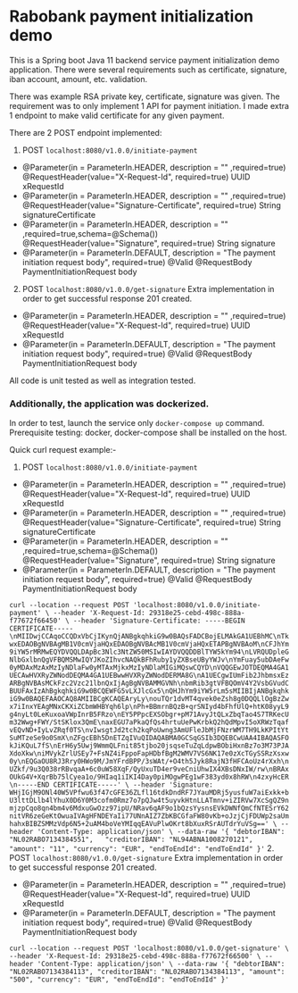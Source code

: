 # Rabobank payment initialization demo

This is a Spring boot Java 11 backend service payment initialization demo application.
There were several requirements such as certificate, signature, iban account, amount, etc. validation.

There was example RSA private key, certificate, signature was given. The requirement was to only implement 1 API for payment initiation.
I made extra 1 endpoint to make valid certificate for any given payment.

There are 2 POST endpoint implemented:  

1. POST `localhost:8080/v1.0.0/initiate-payment`  
- @Parameter(in = ParameterIn.HEADER, description = "" ,required=true) @RequestHeader(value="X-Request-Id", required=true) UUID xRequestId
- @Parameter(in = ParameterIn.HEADER, description = "" ,required=true) @RequestHeader(value="Signature-Certificate", required=true) String signatureCertificate
- @Parameter(in = ParameterIn.HEADER, description = "" ,required=true,schema=@Schema()) @RequestHeader(value="Signature", required=true) String signature
- @Parameter(in = ParameterIn.DEFAULT, description = "The payment initiation request body", required=true) @Valid @RequestBody PaymentInitiationRequest body

2. POST  `localhost:8080/v1.0.0/get-signature` Extra implementation in order to get successful response 201 created.

- @Parameter(in = ParameterIn.HEADER, description = "" ,required=true) @RequestHeader(value="X-Request-Id", required=true) UUID xRequestId
- @Parameter(in = ParameterIn.DEFAULT, description = "The payment initiation request body", required=true) @Valid @RequestBody PaymentInitiationRequest body

All code is unit tested as well as integration tested. 

### Additionally, the application was dockerized.  

In order to test, launch the service only  `docker-compose up` command. Prerequisite testing: docker, docker-compose shall be installed on the host.

Quick curl request example:-   

1. POST `localhost:8080/v1.0.0/initiate-payment`
- @Parameter(in = ParameterIn.HEADER, description = "" ,required=true) @RequestHeader(value="X-Request-Id", required=true) UUID xRequestId
- @Parameter(in = ParameterIn.HEADER, description = "" ,required=true) @RequestHeader(value="Signature-Certificate", required=true) String signatureCertificate
- @Parameter(in = ParameterIn.HEADER, description = "" ,required=true,schema=@Schema()) @RequestHeader(value="Signature", required=true) String signature
- @Parameter(in = ParameterIn.DEFAULT, description = "The payment initiation request body", required=true) @Valid @RequestBody PaymentInitiationRequest body  

`
curl --location --request POST 'localhost:8080/v1.0.0/initiate-payment' \
--header 'X-Request-Id: 29318e25-cebd-498c-888a-f77672f66450' \
--header 'Signature-Certificate: -----BEGIN CERTIFICATE-----\nMIIDwjCCAqoCCQDxVbCjIKynQjANBgkqhkiG9w0BAQsFADCBojELMAkGA1UEBhMC\nTkwxEDAOBgNVBAgMB1V0cmVjaHQxEDAOBgNVBAcMB1V0cmVjaHQxETAPBgNVBAoM\nCFJhYm9iYW5rMRMwEQYDVQQLDApBc3Nlc3NtZW50MSIwIAYDVQQDDBlTYW5kYm94\nLVRQUDpleGNlbGxlbnQgVFBQMSMwIQYJKoZIhvcNAQkBFhRuby1yZXBseUByYWJv\nYmFuay5ubDAeFw0yMDAxMzAxMzIyNDlaFw0yMTAxMjkxMzIyNDlaMIGiMQswCQYD\nVQQGEwJOTDEQMA4GA1UECAwHVXRyZWNodDEQMA4GA1UEBwwHVXRyZWNodDERMA8G\nA1UECgwIUmFib2JhbmsxEzARBgNVBAsMCkFzc2Vzc21lbnQxIjAgBgNVBAMMGVNh\nbmRib3gtVFBQOmV4Y2VsbGVudCBUUFAxIzAhBgkqhkiG9w0BCQEWFG5vLXJlcGx5\nQHJhYm9iYW5rLm5sMIIBIjANBgkqhkiG9w0BAQEFAAOCAQ8AMIIBCgKCAQEAryLy\nouTQr1dvMT4qvek0eZsh8g0DQQLlOgBzZwx7iInxYEAgMNxCKXiZCbmWHBYqh6lp\nPh+BBmrnBQzB+qrSNIyd4bFhfUlQ+htK08yyL9g4nyLt0LeKuxoaVWpInrB5FRzo\nEY5PPpcEXSObgr+pM71AvyJtQLxZbqTao4S7TRKecUm32Wwg+FWY/StSKlox3QmE\naxEGU7aPkaQfQs4hrtuUePwKrbkQ2hQdMpvI5oXRWzTqafvEQvND+IyLvZRqf0TS\nvIwsgtJd2tch2kqPoUwng3AmUFleJbMjFNzrWM7TH9LkKPItYtSuMTzeSe9o0SmX\nZFgcEBh5DnETZqIVuQIDAQABMA0GCSqGSIb3DQEBCwUAA4IBAQASFOkJiKQuL7fS\nErH6y5Uwj9WmmQLFnit85tjbo20jsqseTuZqLdpwBObiHxnBz7o3M73PJAXdoXkw\niMVykZrlUSEy7+FsNZ4iFppoFapHDbfBgM2WMV7VS6NK17e0zXcTGySSRzXsxw0y\nEQGaOU8RJ3Rry0HWo9M/JmYFrdBPP/3sWAt/+O4th5Jyk8RajN3fHFCAoUz4rXxh\nUZkf/9u3Q038rRBvqaA+6c0uW58XqF/QyUxuTD4er9veCniUhwIX4XBsDNxIW/rw\nBRAxOUkG4V+XqrBb75lCyea1o/9HIaq1iIKI4Day0piMOgwPEg1wF383yd0x8hRW\n4zxyHcER\n-----END CERTIFICATE-----' \
--header 'Signature: WHjIGjM9ONl40W5VPfwu63f47cGFE36ZLfl16tdkDndRF7JYauMDRj5yusfuW7aiExkk+bU3lttDLlb4lYhuX0D6Y0M3cofm0Rmz7o7pQJw4t5uyvkHtnLLATmnv+iZIRVw7XcSgQZ9nmjzpCqo8qn4bm4v6MdxuGwOzz97ipU/NRav6qAF9o1bQzsYysnsEVkDWNfQmCfNTESrY62nitVR6zeGeKtOwuaIVAgHFNDEYaIi77UNnAIZ7ZbKBCGfaFW80vKb+oJzjCjFDUWp2saUmhahxBIBZSMMzVdp6N5+2uAM4boVeYMIqqEAVuPlwOKrt8bXuxRSrAUTdrYuVSg==' \
--header 'Content-Type: application/json' \
--data-raw '{
"debtorIBAN": "NL02RABO7134384551",  
"creditorIBAN": "NL94ABNA1008270121",   
"amount": "11",
"currency": "EUR",
"endToEndId": "endToEndId"
}'
`
2. POST  `localhost:8080/v1.0.0/get-signature` Extra implementation in order to get successful response 201 created.

- @Parameter(in = ParameterIn.HEADER, description = "" ,required=true) @RequestHeader(value="X-Request-Id", required=true) UUID xRequestId
- @Parameter(in = ParameterIn.DEFAULT, description = "The payment initiation request body", required=true) @Valid @RequestBody PaymentInitiationRequest body


`
curl --location --request POST 'localhost:8080/v1.0.0/get-signature' \
--header 'X-Request-Id: 29318e25-cebd-498c-888a-f77672f66500' \
--header 'Content-Type: application/json' \
--data-raw '{
"debtorIBAN": "NL02RABO7134384113",
"creditorIBAN": "NL02RABO7134384113",
"amount": "500",
"currency": "EUR",
"endToEndId": "endToEndId"
}'
`




